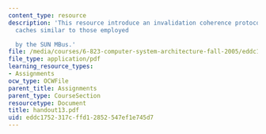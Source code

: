 ```yaml
---
content_type: resource
description: 'This resource introduce an invalidation coherence protocol for write-back
  caches similar to those employed

  by the SUN MBus.'
file: /media/courses/6-823-computer-system-architecture-fall-2005/eddc1752317cffd12852547ef1e745d7_handout13.pdf
file_type: application/pdf
learning_resource_types:
- Assignments
ocw_type: OCWFile
parent_title: Assignments
parent_type: CourseSection
resourcetype: Document
title: handout13.pdf
uid: eddc1752-317c-ffd1-2852-547ef1e745d7
---
```


